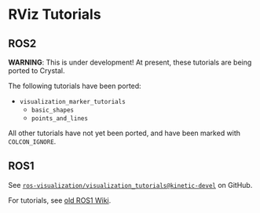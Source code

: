 # RViz Tutorials

## ROS2

**WARNING**: This is under development! At present, these tutorials are being
ported to Crystal.

The following tutorials have been ported:

*   `visualization_marker_tutorials`
    *   `basic_shapes`
    *   `points_and_lines`

All other tutorials have not yet been ported, and have been marked with
`COLCON_IGNORE`.

## ROS1

See [`ros-visualization/visualization_tutorials@kinetic-devel`](https://github.com/ros-visualization/visualization_tutorials/tree/kinetic-devel)
on GitHub.

For tutorials, see [old ROS1 Wiki](http://wiki.ros.org/rviz/Tutorials).
